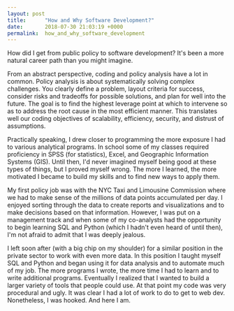 ```yaml
---
layout: post
title:      "How and Why Software Development?"
date:       2018-07-30 21:03:19 +0000
permalink:  how_and_why_software_development
---
```


How did I get from public policy to software development? It's been a more natural career path than you might imagine.

From an abstract perspective, coding and policy analysis have a lot in common. Policy analysis is about systematically solving complex challenges. You clearly define a problem, layout criteria for success, consider risks and tradeoffs for possible solutions, and plan for well into the future. The goal is to find the highest leverage point at which to intervene so as to address the root cause in the most efficient manner. This translates well our coding objectives of scalability, efficiency, security, and distrust of assumptions.

Practically speaking, I drew closer to programming the more exposure I had to various analytical programs. In school some of my classes required proficiency in SPSS (for statistics), Excel, and Geographic Information Systems (GIS). Until then, I'd never imagined myself being good at these types of things, but I proved myself wrong. The more I learned, the more motivated I became to build my skills and to find new ways to apply them. 

My first policy job was with the NYC Taxi and Limousine Commission where we had to make sense of the millions of data points accumulated per day. I enjoyed sorting through the data to create reports and visualizations and to make decisions based on that information. However, I was put on a management track and when some of my co-analysts had the opportunity to begin learning SQL and Python (which I hadn't even heard of until then), I'm not afraid to admit that I was deeply jealous. 

I left soon after (with a big chip on my shoulder) for a similar position in the private sector to work with even more data. In this position I taught myself SQL and Python and began using it for data analysis and to automate much of my job. The more programs I wrote, the more time I had to learn and to write additional programs. Eventually I realized that I wanted to build a larger variety of tools that people could use.  At that point my code was very procedural and ugly. It was clear I had a lot of work to do to get to web dev. Nonetheless, I was hooked. And here I am.








